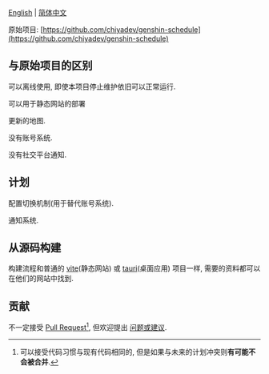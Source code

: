 [English](README.md) | [简体中文](README-zh_CN.md)

原始项目: [https://github.com/chiyadev/genshin-schedule](https://github.com/chiyadev/genshin-schedule)

## 与原始项目的区别

可以离线使用, 即使本项目停止维护依旧可以正常运行.

可以用于静态网站的部署

更新的地图.

没有账号系统.

没有社交平台通知.

## 计划

配置切换机制(用于替代账号系统).

通知系统.

## 从源码构建

构建流程和普通的 [vite](https://vitejs.dev/)(静态网站) 或 [tauri](https://tauri.app/)(桌面应用) 项目一样,
需要的资料都可以在他们的网站中找到.

## 贡献

不一定接受 [Pull Request](https://github.com/BiliGoldenWater/GenshinScheduleOffline/pulls)[^1],
但欢迎提出 [问题或建议](https://github.com/BiliGoldenWater/GenshinScheduleOffline/issues).

[^1]: 可以接受代码习惯与现有代码相同的, 但是如果与未来的计划冲突则**有可能不会被合并**.

